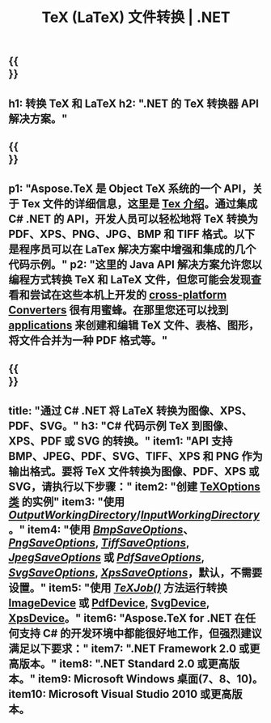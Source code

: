 ﻿---
translation: true
template: /_templates/_conversion-net.md
title: TeX (LaTeX) 文件转换 | .NET
url: /net/conversion/
description: TeX 和 LaTeX 转换功能。使用此 .NET API 解决方案将 TeX / LaTeX 文件转换为 PDF、SVG、XPS 和图像格式，包括 PNG、JPEG、TIFF 和 BMP。
keywords: tex 转换 api c#, tex 转换器 c# 集成
family: tex
platformtag: net
feature: conversion
---

{{<section banner>}}
---
h1: 转换 TeX 和 LaTeX
h2: ".NET 的 TeX 转换器 API 解决方案。"
---

{{<section overview>}}
---
p1: "Aspose.TeX 是 Object TeX 系统的一个 API，关于 Tex 文件的详细信息，这里是 [Tex 介绍](https://docs.aspose.com/tex/cpp/what-is-tex/)。通过集成 C# .NET 的 API，开发人员可以轻松地将 TeX 转换为 PDF、XPS、PNG、JPG、BMP 和 TIFF 格式。以下是程序员可以在 LaTex 解决方案中增强和集成的几个代码示例。"
p2: "这里的 Java API 解决方案允许您以编程方式转换 TeX 和 LaTeX 文件，但您可能会发现查看和尝试在这些本机上开发的 [cross-platform Converters](https://products.aspose.app/tex/conversion) 很有用蜜蜂。在那里您还可以找到 [applications](https://products.aspose.app/tex/applications) 来创建和编辑 TeX 文件、表格、图形，将文件合并为一种 PDF 格式等。"
---

{{<section feature1>}}
---
title: "通过 C# .NET 将 LaTeX 转换为图像、XPS、PDF、SVG。"
h3: "C# 代码示例 TeX 到图像、XPS、PDF 或 SVG 的转换。"
item1: "API 支持 BMP、JPEG、PDF、SVG、TIFF、XPS 和 PNG 作为输出格式。要将 TeX 文件转换为图像、PDF、XPS 或 SVG，请执行以下步骤："
item2: "创建 [TeXOptions 类](https://reference.aspose.com/tex/net/aspose.tex/texoptions/) 的实例"
item3: "使用 [*OutputWorkingDirectory*](https://reference.aspose.com/tex/net/aspose.tex/texoptions/outputworkingdirectory/)/[*InputWorkingDirectory*](https://reference.aspose.com/tex/net/aspose.tex/texoptions/inputworkingdirectory/)。"
item4: "使用 [*BmpSaveOptions*](https://reference.aspose.com/tex/net/aspose.tex.presentation.image/bmpsaveoptions/)、[*PngSaveOptions*](https://reference.aspose.com/tex/net/aspose.tex.presentation.image/pngsaveoptions/), [*TiffSaveOptions*](https://reference.aspose.com/tex/net/aspose.tex.presentation.image/tiffsaveoptions/), [*JpegSaveOptions*](https://reference.aspose.com/tex/net/aspose.tex.presentation.image/jpegsaveoptions/) 或 [*PdfSaveOptions*](https://reference.aspose.com/tex/net/aspose.tex.presentation.pdf/pdfsaveoptions/), [*SvgSaveOptions*](https://reference.aspose.com/tex/net/aspose.tex.presentation.svg/svgsaveoptions/), [*XpsSaveOptions*](https://reference.aspose.com/tex/net/aspose.tex.presentation.xps/xpssaveoptions/)，默认，不需要设置。"
item5: "使用 [*TeXJob()*](https://reference.aspose.com/tex/net/aspose.tex/texjob/) 方法运行转换 [ImageDevice](https://reference.aspose.com/tex/net/aspose.tex.presentation.image/imagedevice/) 或 [PdfDevice](https://reference.aspose.com/tex/net/aspose.tex.presentation.pdf/pdfdevice/), [SvgDevice](https://reference.aspose.com/tex/net/aspose.tex.presentation.svg/svgdevice/), [XpsDevice](https://reference.aspose.com/tex/net/aspose.tex.presentation.xps/xps设备/)。"
item6: "Aspose.TeX for .NET 在任何支持 C# 的开发环境中都能很好地工作，但强烈建议满足以下要求："
item7: ".NET Framework 2.0 或更高版本。"
item8: ".NET Standard 2.0 或更高版本。"
item9: Microsoft Windows 桌面(7、8、10)。
item10: Microsoft Visual Studio 2010 或更高版本。
---
